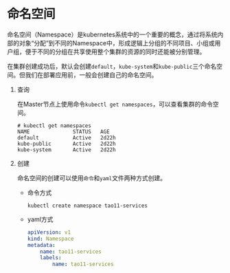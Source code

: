# 命名空间

命名空间（Namespace）是kubernetes系统中的一个重要的概念，通过将系统内部的对象“分配”到不同的Namespace中，形成逻辑上分组的不同项目、小组或用户组，便于不同的分组在共享使用整个集群的资源的同时还能被分别管理。

在集群创建成功后，默认会创建```default```，```kube-system```和```kube-public```三个命名空间。但我们在部署应用前，一般会创建自己的命名空间。

1. 查询
    
    在Master节点上使用命令```kubectl get namespaces```，可以查看集群的命令空间。

    ```
    # kubectl get namespaces
    NAME              STATUS   AGE
    default           Active   2d22h
    kube-public       Active   2d22h
    kube-system       Active   2d22h

    ```
2. 创建

    命名空间的创建可以使用```命令```和```yaml```文件两种方式创建。

    * 命令方式

        ```
        kubectl create namespace tao11-services
        ```

    * yaml方式

        ```yaml
        apiVersion: v1
        kind: Namespace
        metadata:
            name: tao11-services
            labels:
                name: tao11-services
        ```